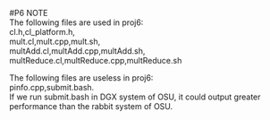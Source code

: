 #P6 NOTE<br>
The following files are used in proj6:<br>
cl.h,cl_platform.h,<br>
mult.cl,mult.cpp,mult.sh,<br>
multAdd.cl,multAdd.cpp,multAdd.sh,<br>
multReduce.cl,multReduce.cpp,multReduce.sh<br>

The following files are useless in proj6:<br>
pinfo.cpp,submit.bash.<br>
If we run submit.bash in DGX system of OSU, it could output greater performance than the rabbit system of OSU.
